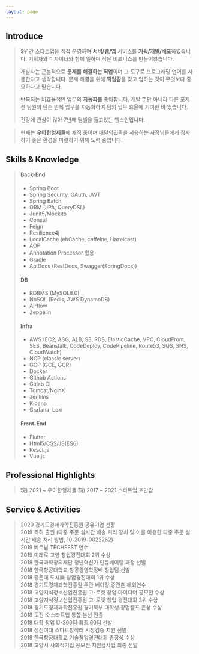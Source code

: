 ```yaml
---
layout: page
---
```

<script src="public/js/jquery-1.11.1.min.js"></script>
<script src="public/js/tagcloud.jquery.min.js"></script>
<style>
	#tagcloud {
    display: none;
		resize: none;
		border: none;
		outline: none;
		text-decoration: none;
		padding: auto;
		margin: auto;
		list-style-type: none;
	}
</style>
<script type="text/javascript">
  function isMobile(){
    var UserAgent = navigator.userAgent;
    if (UserAgent.match(/iPhone|iPod|Android|Windows CE|BlackBerry|Symbian|Windows Phone|webOS|Opera Mini|Opera Mobi|POLARIS|IEMobile|lgtelecom|nokia|SonyEricsson/i) != null           || UserAgent.match(/LG|SAMSUNG|Samsung/) != null) {
      return true;
    } else {
      return false;
    }
  }
</script>
<script type="text/javascript">
    var settings = {
    //height of sphere container
    height: 350,
    //width of sphere container
    width: 350,
    //radius of sphere
    radius: 100,
    //rotation speed
    speed: 0.5,
    //sphere rotations slower
    slower: 0.1,
    //delay between update position
    timer: 5,
    //dependence of a font size on axis Z
    fontMultiplier: 25,
    //tag css stylies on mouse over
    hoverStyle: {
        border: 'bold',
        color: '#0b2e6f'
    },
    //tag css stylies on mouse out
    mouseOutStyle: {
        border: '',
        color: ''
    }
    };
    $(document).ready(function(){
        if(isMobile()) {
            $('#tagcloud').hide();
        } else {
            $('#tagcloud').show();
            $('#tagcloud').tagoSphere(settings);
        }
    });
</script>

<div id="tagcloud">
	<ul>
	{% for tag in site.tags %}
		<li><a href="/tags/#{{ tag | first | slugize }}">{{ tag | first }}</a></li>
	{% endfor %}
	</ul>
</div>
<!--
<br><br>
<div style="overflow: hidden">
  <img src="/images/guam.png" style="width:100%; height:100%;">
<div>
<br><br>
-->

## Introduce
> **3**년간 스타트업을 직접 운영하며 **서버/웹/앱** 서비스를 **기획/개발/배포**하였습니다. 기획자와 디자이너와 함께 일하며 작은 비즈니스를 만들어왔습니다.
> 
> <div class="br"></div>
> 
> 개발자는 근본적으로 **문제를 해결하는 직업**이며 그 도구로 프로그래밍 언어를 사용한다고 생각합니다. 문제 해결을 위해 **책임감**을 갖고 임하는 것이 무엇보다 중요하다고 믿습니다. 
>
> <div class="br"></div>
>
> 반복되는 비효율적인 업무의 **자동화를** 좋아합니다. 개발 뿐만 아니라 다른 포지션 팀원의 단순 반복 업무를 자동화하여 팀의 업무 효율에 기여한 바 있습니다. 
> 
> <div class="br"></div>
> 
> 건강에 관심이 많아 7년째 덤벨을 들고있는 헬스인입니다.
> 
> <div class="br"></div>

> 현재는 **우아한형제들**에 재직 중이며 배달의민족을 사용하는 사장님들에게 장사하기 좋은 환경을 마련하기 위해 노력 중입니다.  

## Skills & Knowledge
> #### Back-End
> - Spring Boot
> - Spring Security, OAuth, JWT
> - Spring Batch
> - ORM (JPA, QueryDSL)
> - Junit5/Mockito
> - Consul
> - Feign
> - Resilience4j
> - LocalCache (ehCache, caffeine, Hazelcast)
> - AOP
> - Annotation Processor 활용
> - Gradle
> - ApiDocs (RestDocs, Swagger(SpringDocs))
> 
> #### DB
> - RDBMS (MySQL8.0)
> - NoSQL (Redis, AWS DynamoDB)
> - Airflow
> - Zeppelin
> 
> #### Infra
> - AWS (EC2, ASG, ALB, S3, RDS, ElasticCache, VPC, CloudFront, SES, Beanstalk, CodeDeploy, CodePipeline, Route53, SQS, SNS, CloudWatch)
> - NCP (classic server)
> - GCP (GCE, GCR)
> - Docker
> - Github Actions
> - Gitlab CI
> - Tomcat/NginX
> - Jenkins
> - Kibana
> - Grafana, Loki
> 
> #### Front-End
> - Flutter
> - Html5/CSS/JS(ES6)
> - React.js 
> - Vue.js

## Professional Highlights
> 現) 2021 ~ 우아한형제들
> 前) 2017 ~ 2021 스타트업 포만감 
  
## Service & Activities
> 2020 경기도경제과학진흥원 공유기업 선정  
> 2019 특허 출원 (다중 주문 실시간 배송 처리 장치 및 이를 이용한 다중 주문 실시간 배송 처리 방법, 10-2019-0022262)  
> 2019 베트남 TECHFEST 연수  
> 2019 미래로 고양 창업경진대회 2위 수상  
> 2018 한국과학창의재단 청년혁신가 인큐베이팅 과정 선발  
> 2018 한국항공대학교 항공경영학장배 창업팀 선발  
> 2018 광운대 도시樂 창업경진대회 1위 수상  
> 2018 경기도경제과학진흥원 주관 베이징 중관촌 해외연수  
> 2018 고양지식정보산업진흥원 고-로켓 창업 아이디어 공모전 수상  
> 2018 고양지식정보산업진흥원 고-로켓 창업 경진대회 2위 수상  
> 2018 경기도경제과학진흥원 경기북부 대학생 창업캠프 은상 수상  
> 2018 도전 K-스타트업 통합 본선 진출  
> 2018 대학 창업 U-300팀 최종 60팀 선발  
> 2018 성신여대 스마트창작터 시장검증 지원 선발  
> 2018 한국항공대학교 기술창업경진대회 총장상 수상  
> 2018 고양시 사회적기업 공모전 지원금사업 최종 선발
